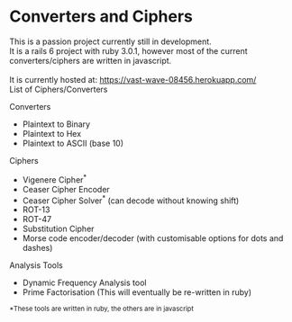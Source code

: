 # Converters and Ciphers

This is a passion project currently still in development. \
It is a rails 6 project with ruby 3.0.1, however most of the current
converters/ciphers are written in javascript. \
\
It is currently hosted at: https://vast-wave-08456.herokuapp.com/ \
List of Ciphers/Converters 

Converters 

- Plaintext to Binary
- Plaintext to Hex
- Plaintext to ASCII (base 10)

Ciphers 
- Vigenere Cipher<sup>*</sup>
- Ceaser Cipher Encoder
- Ceaser Cipher Solver<sup>*</sup> (can decode without knowing shift)
- ROT-13
- ROT-47
- Substitution Cipher
- Morse code encoder/decoder (with customisable options for dots and dashes)

Analysis Tools
- Dynamic Frequency Analysis tool
- Prime Factorisation (This will eventually be re-written in ruby)

<sup>*These tools are written in ruby, the others are in javascript</sup>
